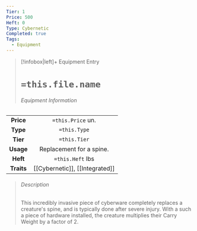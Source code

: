 ```yaml
---
Tier: 1
Price: 500
Heft: 0
Type: Cybernetic
Completed: true
Tags:
  - Equipment
---
```

> [!infobox|left]+ Equipment Entry
> # `=this.file.name`
> ###### Equipment Information
|            |                   |
|:----------:|:-----------------:|
| **Price**  | `=this.Price` un. |
| **Type** | `=this.Type` |
|  **Tier**  |   `=this.Tier`    |
| **Usage**  |     Replacement for a spine.              |
|  **Heft**  | `=this.Heft` lbs  |
| **Traits** |        [[Cybernetic]], [[Integrated]]           |
> ###### *Description*
> This incredibly invasive piece of cyberware completely replaces a creature's spine, and is typically done after severe injury. With a such a piece of hardware installed, the creature multiplies their Carry Weight by a factor of 2. 

